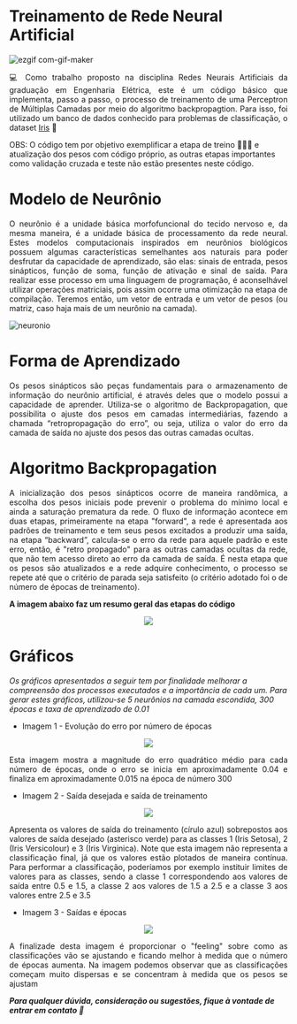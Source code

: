 # Treinamento de Rede Neural Artificial
![ezgif com-gif-maker](https://user-images.githubusercontent.com/67600860/136825544-05c9b3d4-d5ce-4e81-a4c9-0b30acb13628.gif)

<p align="justify">
💻 Como trabalho proposto na disciplina Redes Neurais Artificiais da graduação em Engenharia Elétrica, este é um código básico que implementa, passo a passo, o processo de treinamento de uma Perceptron de Múltiplas Camadas por meio do algoritmo backpropagtion. Para isso, foi utilizado um banco de dados conhecido para problemas de classificação, o dataset <a href="https://archive.ics.uci.edu/ml/datasets/iris">Iris</a> 🌼
</p>
  
OBS: O código tem por objetivo exemplificar a etapa de treino 🏋🏾‍♀ e atualização dos pesos com código próprio, as outras etapas importantes como validação cruzada e teste não estão presentes neste código.

# Modelo de Neurônio
<p align="justify">
O neurônio é a unidade básica morfofuncional do tecido nervoso e, da
mesma maneira, é a unidade básica de processamento da rede neural. Estes
modelos computacionais inspirados em neurônios biológicos possuem
algumas características semelhantes aos naturais para poder desfrutar da
capacidade de aprendizado, são elas: sinais de entrada, pesos sinápticos,
função de soma, função de ativação e sinal de saída.
Para realizar esse processo em uma linguagem de programação, é
aconselhável utilizar operações matriciais, pois assim ocorre uma otimização
na etapa de compilação. Teremos então, um vetor de entrada e um vetor de
pesos (ou matriz, caso haja mais de um neurônio na camada).
</p>

![neuronio](https://user-images.githubusercontent.com/67600860/136829925-bfd180e6-f59b-4901-85d3-a3c2a8d2a98b.png)

# Forma de Aprendizado
<p align="justify">
Os pesos sinápticos são peças fundamentais para o armazenamento de
informação do neurônio artificial, é através deles que o modelo possui a
capacidade de aprender. Utiliza-se o algoritmo de Backpropagation,
que possibilita o ajuste dos pesos em camadas intermediárias, fazendo a
chamada “retropropagação do erro”, ou seja, utiliza o valor do erro da
camada de saída no ajuste dos pesos das outras camadas ocultas.
 </p>

# Algoritmo Backpropagation
<p align="justify">
A inicialização dos pesos sinápticos ocorre de maneira randômica, a
escolha dos pesos iniciais pode prevenir o problema do mínimo local e ainda
a saturação prematura da rede. O fluxo de informação acontece em duas
etapas, primeiramente na etapa "forward", a rede é apresentada aos padrões
de treinamento e tem seus pesos excitados a produzir uma saída, na etapa
“backward”, calcula-se o erro da rede para aquele padrão e este erro, então, é
"retro propagado" para as outras camadas ocultas da rede, que não tem
acesso direto ao erro da camada de saída. É nesta etapa que os pesos são atualizados e a rede adquire conhecimento, o processo se repete até que o
critério de parada seja satisfeito (o critério adotado foi o de número de
épocas de treinamento).
</p>

**A imagem abaixo faz um resumo geral das etapas do código**

<p align="center">
  <img src="https://user-images.githubusercontent.com/67600860/136827442-aff9e61d-ec4c-437f-98d6-1b8e20688ff6.png" />
</p>

# Gráficos
*Os gráficos apresentados a seguir tem por finalidade melhorar a compreensão dos processos executados e a importância de cada um. Para gerar estes gráficos, utilizou-se 5 neurônios na camada escondida, 300 épocas e taxa de aprendizado de 0.01*

* Imagem 1 - Evolução do erro por número de épocas

<p align="center">
  <img src="https://user-images.githubusercontent.com/67600860/136830197-fa51fda2-5f17-40d4-9f6f-7149d4c4f9ec.jpg" />
</p>
<p align="justify">
Esta imagem mostra a magnitude do erro quadrático médio para cada número de épocas, onde o erro se inicia em aproximadamente 0.04 e finaliza em aproximadamente 0.015 na época de número 300
</p>

* Imagem 2 - Saída desejada e saída de treinamento

<p align="center">
  <img src="https://user-images.githubusercontent.com/67600860/136830662-dc29ecb8-bbc2-4a29-956f-a7a4e7a25b9a.jpg" />
</p>

<p align="justify">
Apresenta os valores de saída do treinamento (círulo azul) sobrepostos aos valores de saída desejado (asterisco verde) para as classes 1 (Iris Setosa), 2 (Iris
Versicolour) e 3 (Iris Virginica). Note que esta imagem não representa a classificação final, já que os valores estão plotados de maneira contínua. Para performar a classificação, poderíamos por exemplo instituir limites de valores para as classes, sendo a classe 1 correspondendo aos valores de saída entre 0.5 e 1.5, a classe 2 aos valores de 1.5 a 2.5 e a classe 3 aos valores entre 2.5 e 3.5
 </p>

* Imagem 3 - Saídas e épocas

<p align="center">
  <img src="https://user-images.githubusercontent.com/67600860/136830937-b0bf0b76-0ec7-4e6d-b08b-50e3bf7ea43b.jpg" />
</p>

<p align="justify">
A finalizade desta imagem é proporcionar o "feeling" sobre como as classificações vão se ajustando e ficando melhor à medida que o número de épocas aumenta. Na imagem podemos observar que as classificações começam muito dispersas e se concentram à medida que os pesos se ajustam
 </p>
 
 
 ***Para qualquer dúvida, consideração ou sugestões, fique à vontade de entrar em contato 📧***

